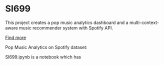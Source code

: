 # SI699

This project creates a pop music analytics dashboard and a multi-context-aware music recommender system with Spotify API. 

[Find more](https://catherine-hao-si699-music-analytics-xw280c.streamlit.app/)

Pop Music Analytics on Spotify dataset:


SI699.ipynb is a notebook which has 

